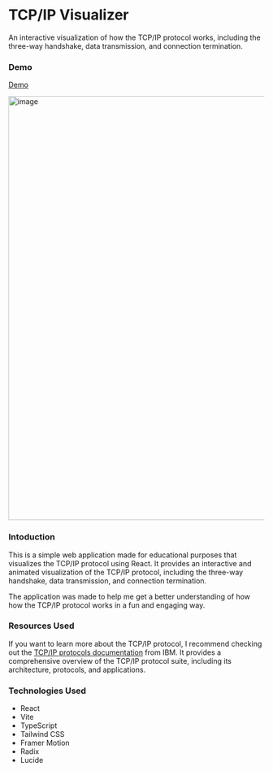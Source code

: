 # TCP/IP Visualizer

An interactive visualization of how the TCP/IP protocol works, including the three-way handshake, data transmission, and connection termination.

### Demo

[Demo](https://tcp-ip-visualizer.vercel.app/)

<img width="835" alt="image" src="https://github.com/user-attachments/assets/0a816352-12cd-4dad-b6e0-c51cabe27087" />

### Intoduction

This is a simple web application made for educational purposes that visualizes the TCP/IP protocol using React. It provides an interactive and animated visualization of the TCP/IP protocol, including the three-way handshake, data transmission, and connection termination.

The application was made to help me get a better understanding of how how the TCP/IP protocol works in a fun and engaging way.

### Resources Used

If you want to learn more about the TCP/IP protocol, I recommend checking out the [TCP/IP protocols documentation](https://www.ibm.com/docs/en/aix/7.2.0?topic=protocol-tcpip-protocols) from IBM. It provides a comprehensive overview of the TCP/IP protocol suite, including its architecture, protocols, and applications.

### Technologies Used

- React
- Vite
- TypeScript
- Tailwind CSS
- Framer Motion
- Radix
- Lucide
